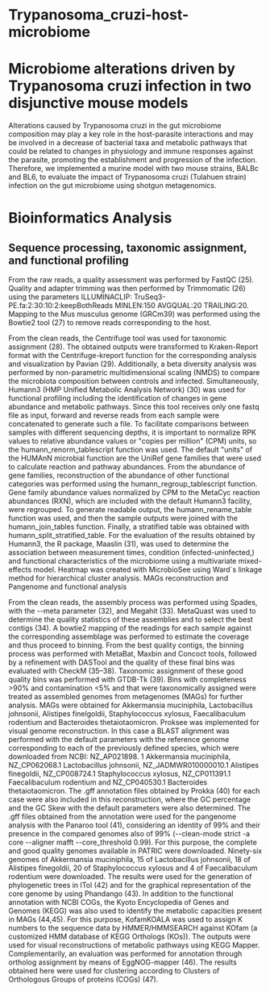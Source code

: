 # Trypanosoma_cruzi-host-microbiome
# Microbiome alterations driven by Trypanosoma cruzi infection in two disjunctive mouse models

Alterations caused by Trypanosoma cruzi in the gut microbiome composition may play a key role in the host-parasite interactions and may be involved in a decrease of bacterial taxa and metabolic pathways that could be related to changes in physiology and immune responses against the parasite, promoting the establishment and progression of the infection. Therefore, we implemented a murine model with two mouse strains, BALBc and BL6, to evaluate the impact of Trypanosoma cruzi (Tulahuen strain) infection on the gut microbiome using shotgun metagenomics.

# Bioinformatics Analysis
## Sequence processing, taxonomic assignment, and functional profiling 
From the raw reads, a quality assessment was performed by FastQC (25). Quality and adapter trimming was then performed by Trimmomatic (26) using the parameters ILLUMINACLIP: TruSeq3-PE.fa:2:30:10:2:keepBothReads MINLEN:150 AVGQUAL:20 TRAILING:20. Mapping to the Mus musculus genome (GRCm39) was performed using the Bowtie2 tool (27) to remove reads corresponding to the host.

From the clean reads, the Centrifuge tool was used for taxonomic assignment (28). The obtained outputs were transformed to Kraken-Report format with the Centrifuge-kreport function for the corresponding analysis and visualization by Pavian (29). Additionally, a beta diversity analysis was performed by non-parametric multidimensional scaling (NMDS) to compare the microbiota composition between controls and infected.
Simultaneously, Humann3 (HMP Unified Metabolic Analysis Network) (30) was used for functional profiling including the identification of changes in gene abundance and metabolic pathways. Since this tool receives only one fastq file as input, forward and reverse reads from each sample were concatenated to generate such a file. To facilitate comparisons between samples with different sequencing depths, it is important to normalize RPK values to relative abundance values or "copies per million" (CPM) units, so the humann_renorm_tablescript function was used. The default "units" of the HUMAnN microbial function are the UniRef gene families that were used to calculate reaction and pathway abundances. From the abundance of gene families, reconstruction of the abundance of other functional categories was performed using the humann_regroup_tablescript function. Gene family abundance values normalized by CPM to the MetaCyc reaction abundances (RXN), which are included with the default Humann3 facility, were regrouped. To generate readable output, the humann_rename_table function was used, and then the sample outputs were joined with the humann_join_tables function. Finally, a stratified table was obtained with humann_split_stratified_table. For the evaluation of the results obtained by Humann3, the R package, Maaslin (31), was used to determine the association between measurement times, condition (infected-uninfected,) and functional characteristics of the microbiome using a multivariate mixed-effects model. Heatmap was created with MicrobioSee using Ward´s linkage method for hierarchical cluster analysis.
MAGs reconstruction and Pangenome and functional analysis

From the clean reads, the assembly process was performed using Spades, with the --meta parameter (32), and Megahit (33). MetaQuast was used to determine the quality statistics of these assemblies and to select the best contigs (34). A bowtie2 mapping of the readings for each sample against the corresponding assemblage was performed to estimate the coverage and thus proceed to binning. From the best quality contigs, the binning process was performed with MetaBat, Maxbin and Concoct tools, followed by a refinement with DASTool and the quality of these final bins was evaluated with CheckM (35–38). Taxonomic assignment of these good quality bins was performed with GTDB-Tk (39). Bins with completeness >90% and contamination <5% and that were taxonomically assigned were treated as assembled genomes from metagenomes (MAGs) for further analysis. MAGs were obtained for Akkermansia muciniphila, Lactobacillus johnsonii, Alistipes finelgoldii, Staphylococcus xylosus, Faecalibaculum rodentium and Bacteroides thetaiotaomicron. Proksee was implemented for visual genome reconstruction. In this case a BLAST alignment was performed with the default parameters with the reference genome corresponding to each of the previously defined species, which were downloaded from NCBI: NZ_AP021898. 1 Akkermansia muciniphila, NZ_CP062068.1 Lactobacillus johnsonii, NZ_JADMWR010000010.1 Alistipes finegoldii, NZ_CP008724.1 Staphylococcus xylosus, NZ_CP011391.1 Faecalibaculum rodentium and NZ_CP040530.1 Bacteroides thetaiotaomicron. The .gff annotation files obtained by Prokka (40) for each case were also included in this reconstruction, where the GC percentage and the GC Skew with the default parameters were also determined. 
The .gff files obtained from the annotation were used for the pangenome analysis with the Panaroo tool (41), considering an identity of 99% and their presence in the compared genomes also of 99% (--clean-mode strict -a core --aligner mafft --core_threshold 0.99). For this purpose, the complete and good quality genomes available in PATRIC were downloaded. Ninety-six genomes of Akkermansia muciniphila, 15 of Lactobacillus johnsonii, 18 of Alistipes finegoldii, 20 of Staphylococcus xylosus and 4 of Faecalibaculum rodentium were downloaded. The results were used for the generation of phylogenetic trees in ITol (42) and for the graphical representation of the core genome by using Phandango (43). 
In addition to the functional annotation with NCBI COGs, the Kyoto Encyclopedia of Genes and Genomes (KEGG) was also used to identify the metabolic capacities present in MAGs (44,45). For this purpose, KofamKOALA was used to assign K numbers to the sequence data by HMMER/HMMSEARCH against KOfam (a customized HMM database of KEGG Orthologs (KOs)). The outputs were used for visual reconstructions of metabolic pathways using KEGG Mapper. Complementarily, an evaluation was performed for annotation through ortholog assignment by means of EggNOG-mapper (46). The results obtained here were used for clustering according to Clusters of Orthologous Groups of proteins (COGs) (47).

 
